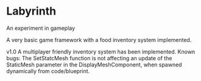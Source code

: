 # Labyrinth
An experiment in gameplay

A very basic game framework with a food inventory system implemented.

v1.0
A multiplayer friendly inventory system has been implemented.
Known bugs:
  The SetStatcMesh function is not affecting an update of the StaticMesh parameter in the DisplayMeshComponent, when spawned dynamically from code/blueprint.
